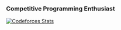### Competitive Programming Enthusiast
[![Codeforces Stats](https://codeforces-readme-stats.vercel.app/api/card?username=ahmetalp&theme=github_dark&disable_animations=false&show_icons=true&force_username=true)](https://codeforces.com/profile/ahmetalp)
